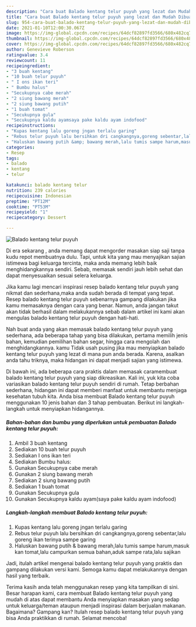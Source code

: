 ```yaml
---
description: "Cara buat Balado kentang telur puyuh yang lezat dan Mudah Dibuat"
title: "Cara buat Balado kentang telur puyuh yang lezat dan Mudah Dibuat"
slug: 954-cara-buat-balado-kentang-telur-puyuh-yang-lezat-dan-mudah-dibuat
date: 2021-01-10T12:00:30.067Z
image: https://img-global.cpcdn.com/recipes/64dcf82897fd3566/680x482cq70/balado-kentang-telur-puyuh-foto-resep-utama.jpg
thumbnail: https://img-global.cpcdn.com/recipes/64dcf82897fd3566/680x482cq70/balado-kentang-telur-puyuh-foto-resep-utama.jpg
cover: https://img-global.cpcdn.com/recipes/64dcf82897fd3566/680x482cq70/balado-kentang-telur-puyuh-foto-resep-utama.jpg
author: Genevieve Roberson
ratingvalue: 3.4
reviewcount: 11
recipeingredient:
- "3 buah kentang"
- "10 buah telur puyuh"
- " I ons ikan teri"
- " Bumbu halus"
- "Secukupnya cabe merah"
- "2 siung bawang merah"
- "2 siung bawang putih"
- "1 buah tomat"
- "Secukupnya gula"
- "Secukupnya kaldu ayamsaya pake kaldu ayam indofood"
recipeinstructions:
- "Kupas kentang lalu goreng jngan terlalu garing"
- "Rebus telur puyuh lalu bersihkan dri cangkangnya,goreng sebentar,lalu goreng ikan terinya sampe garing"
- "Haluskan bawang putih &amp; bawang merah,lalu tumis sampe harum,masuk kan tomat,lalu campurkan semua bahan,aduk sampe rata,lalu sajikan"
categories:
- Resep
tags:
- balado
- kentang
- telur

katakunci: balado kentang telur 
nutrition: 239 calories
recipecuisine: Indonesian
preptime: "PT12M"
cooktime: "PT53M"
recipeyield: "1"
recipecategory: Dessert

---
```



![Balado kentang telur puyuh](https://img-global.cpcdn.com/recipes/64dcf82897fd3566/680x482cq70/balado-kentang-telur-puyuh-foto-resep-utama.jpg)

Di era  sekarang , anda memang dapat mengorder masakan siap saji tanpa kudu repot membuatnya dulu. Tapi, untuk kita yang mau menyajikan sajian istimewa bagi keluarga tercinta, maka anda memang lebih baik menghidangkannya sendiri. Sebab, memasak sendiri jauh lebih sehat dan dapat menyesuaikan sesuai selera keluarga.

Jika kamu lagi mencari inspirasi resep balado kentang telur puyuh yang nikmat dan sederhana,maka anda sudah berada di tempat yang tepat. Resep balado kentang telur puyuh  sebenarnya gampang dilakukan jika kamu memasaknya dengan cara yang benar. Namun, anda jangan takut akan tidak berhasil dalam melakukannya 
sebab dalam artikel ini kami akan mengulas balado kentang telur puyuh dengan hati-hati.  



Nah buat anda yang akan memasak balado kentang telur puyuh yang sederhana, ada beberapa tahap yang bisa dilakukan, pertama memilih jenis bahan, kemudian pemilihan bahan segar, hingga cara mengolah dan menghidangkannya. kamu Tidak usah pusing jika mau menyiapkan balado kentang telur puyuh yang lezat di mana pun anda berada. Karena, asalkan anda  tahu triknya, maka hidangan ini dapat menjadi sajian yang istimewa.

Di bawah ini, ada beberapa cara praktis  dalam memasak caramembuat balado kentang telur puyuh yang siap dikreasikan. Kali ini, yuk kita coba variasikan balado kentang telur puyuh sendiri di rumah. Tetap berbahan sederhana, hidangan ini dapat memberi manfaat untuk membantu menjaga kesehatan tubuh kita. Anda bisa membuat Balado kentang telur puyuh menggunakan 10 jenis bahan dan 3 tahap pembuatan. Berikut ini langkah-langkah untuk menyiapkan hidangannya.

<!--inarticleads1-->

##### Bahan-bahan dan bumbu yang diperlukan untuk pembuatan Balado kentang telur puyuh:

1. Ambil 3 buah kentang
1. Sediakan 10 buah telur puyuh
1. Sediakan  I ons ikan teri
1. Sediakan  Bumbu halus:
1. Gunakan Secukupnya cabe merah
1. Gunakan 2 siung bawang merah
1. Sediakan 2 siung bawang putih
1. Sediakan 1 buah tomat
1. Gunakan Secukupnya gula
1. Gunakan Secukupnya kaldu ayam(saya pake kaldu ayam indofood)




<!--inarticleads2-->

##### Langkah-langkah membuat Balado kentang telur puyuh:

1. Kupas kentang lalu goreng jngan terlalu garing
1. Rebus telur puyuh lalu bersihkan dri cangkangnya,goreng sebentar,lalu goreng ikan terinya sampe garing
1. Haluskan bawang putih &amp; bawang merah,lalu tumis sampe harum,masuk kan tomat,lalu campurkan semua bahan,aduk sampe rata,lalu sajikan




Jadi, itulah artikel mengenai  balado kentang telur puyuh  yang praktis dan gampang dilakukan versi kami. Semoga kamu dapat melakukannya dengan hasil yang terbaik. 

Terima kasih anda telah menggunakan resep yang kita tampilkan di sini. Besar harapan kami, cara membuat  Balado kentang telur puyuh yang mudah di atas dapat membantu Anda menyiapkan masakan yang sedap untuk keluarga/teman ataupun menjadi inspirasi dalam berjualan makanan. Bagaimana? Gampang kan? Itulah resep balado kentang telur puyuh yang bisa Anda praktikkan di rumah. Selamat mencoba!

